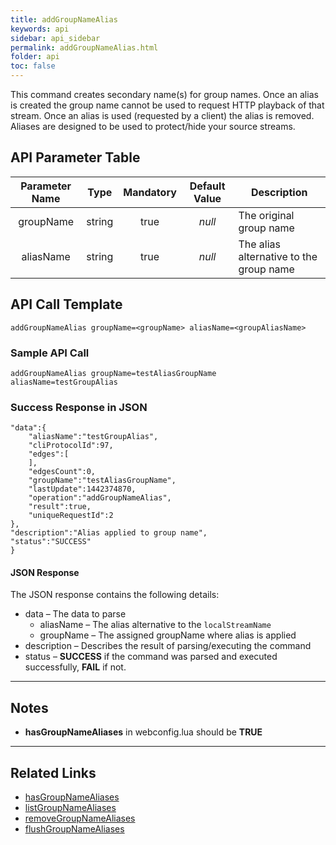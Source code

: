 ```yaml
---
title: addGroupNameAlias
keywords: api
sidebar: api_sidebar
permalink: addGroupNameAlias.html
folder: api
toc: false
---
```




This command creates secondary name(s) for group names. Once an alias is created the group name cannot be used to request HTTP playback of that stream. Once an alias is used (requested by a client) the alias is removed. Aliases are designed to be used to protect/hide your source streams.





## API Parameter Table



| Parameter Name |  Type  | Mandatory | Default Value | Description                             |
| :------------: | :----: | :-------: | :-----------: | --------------------------------------- |
|   groupName    | string |   true    |    *null*     | The original group name                 |
|   aliasName    | string |   true    |    *null*     | The alias alternative to the group name |



## API Call Template

``` 
addGroupNameAlias groupName=<groupName> aliasName=<groupAliasName>
```



### Sample API Call

``` 
addGroupNameAlias groupName=testAliasGroupName aliasName=testGroupAlias
```



### Success Response in JSON

``` 
"data":{
	"aliasName":"testGroupAlias",
	"cliProtocolId":97,
	"edges":[
	],
	"edgesCount":0,
	"groupName":"testAliasGroupName",
	"lastUpdate":1442374870,
	"operation":"addGroupNameAlias",
	"result":true,
	"uniqueRequestId":2
},
"description":"Alias applied to group name",
"status":"SUCCESS"
}
```



#### JSON Response

The JSON response contains the following details:

- data – The data to parse
  - aliasName – The alias alternative to the `localStreamName`
  - groupName – The assigned groupName where alias is applied
- description – Describes the result of parsing/executing the command
- status – **SUCCESS** if the command was parsed and executed successfully, **FAIL** if not.

------

## Notes

- **hasGroupNameAliases** in webconfig.lua should be **TRUE**

------

## Related Links

- [hasGroupNameAliases](userguide_webconfig.html#hasgroupnamealiases)
- [listGroupNameAliases](listGroupNameAliases.html)
- [removeGroupNameAliases](removeGroupNameAliases.html)
- [flushGroupNameAliases](flushGroupNameAliases.html)
